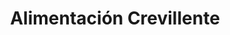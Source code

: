 ---
title: "Alimentación Crevillente"
url: /castello-de-la-plana/alimentacion-crevillente/
shop: comodidad
---